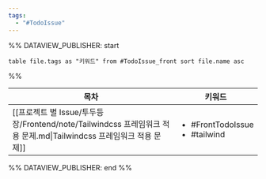 ```yaml
---
tags:
  - "#TodoIssue"
---
```

%% DATAVIEW_PUBLISHER: start
```dataview
table file.tags as "키워드" from #TodoIssue_front sort file.name asc
```
%%

| 목차                                                                                      | 키워드                                                 |
| --------------------------------------------------------------------------------------- | --------------------------------------------------- |
| [[프로젝트 별 Issue/투두등장/Frontend/note/Tailwindcss 프레임워크 적용 문제.md\|Tailwindcss 프레임워크 적용 문제]] | <ul><li>#FrontTodoIssue</li><li>#tailwind</li></ul> |

%% DATAVIEW_PUBLISHER: end %%
